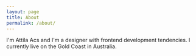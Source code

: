 ```yaml
---
layout: page
title: About
permalink: /about/
---
```


I'm Attila Acs and I'm a designer with frontend development tendencies. I currently live on the Gold Coast in Australia.